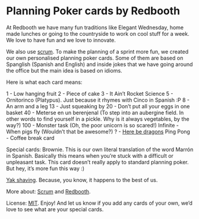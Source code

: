 # Planning Poker cards by Redbooth

At Redbooth we have many fun traditions like Elegant Wednesday, home made lunches or going to the countryside to work on cool stuff for a week. We love to have fun and we love to innovate.

We also use [scrum](http://en.wikipedia.org/wiki/Scrum_%28software_development%29). To make the planning of a sprint more fun, we created our own personalised planning poker cards.
Some of them are based on Spanglish (Spanish and English) and inside jokes that we have going around the office but the main idea is based on idioms.

Here is what each card means:

1 - Low hanging fruit
2 - Piece of cake
3 - It Ain’t Rocket Science
5 - Ornitorinco (Platypus). Just because it rhymes with Cinco in Spanish :P
8 - An arm and a leg
13 - Just squeaking by
20 - Don’t put all your eggs in one basket
40 - Meterse en un berenjenal (To step into an aubergine field. In other words to find yourself in a pickle. Why is it always vegetables, by the way?)
100 - Monster task (Oh, the poor unicorn is so scared!)
Infinite - When pigs fly (Wouldn’t that be awesome?)
? - [Here be dragons](http://en.wikipedia.org/wiki/Here_be_dragons)
Ping Pong - Coffee break card

Special cards:
Brownie. This is our own literal translation of the word Marrón in Spanish. Basically this means when you’re stuck with a difficult or unpleasant task. This card doesn’t really apply to standard planning poker. But hey, it’s more fun this way :)

[Yak shaving](http://www.hanselman.com/blog/YakShavingDefinedIllGetThatDoneAsSoonAsIShaveThisYak.aspx). Because, you know, it happens to the best of us.

More about: [Scrum](http://en.wikipedia.org/wiki/Scrum_%28software_development%29) and [Redbooth](https://redbooth.com/). 

License: [MIT](http://en.wikipedia.org/wiki/MIT_License). Enjoy! And let us know if you add any cards of your own, we’d love to see what are your special cards.